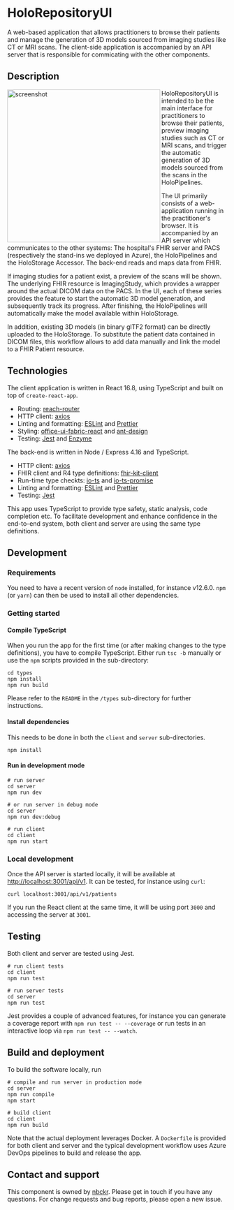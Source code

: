 # HoloRepositoryUI

A web-based application that allows practitioners to browse their patients and manage the generation of 3D models sourced from imaging studies like CT or MRI scans. The client-side application is accompanied by an API server that is responsible for commicating with the other components.


## Description
<img src="https://user-images.githubusercontent.com/11090412/62010806-49d5b180-b167-11e9-8be4-24958650d228.png" alt="screenshot" height="350" align="left" />

HoloRepositoryUI is intended to be the main interface for practitioners to browse their patients, preview imaging studies such as CT or MRI scans, and trigger the automatic generation of 3D models sourced from the scans in the HoloPipelines.

The UI primarily consists of a web-application running in the practitioner's browser. It is accompanied by an API server which communicates to the other systems: The hospital's FHIR server and PACS (respectively the stand-ins we deployed in Azure), the HoloPipelines and the HoloStorage Accessor. The back-end reads and maps data from FHIR.

If imaging studies for a patient exist, a preview of the scans will be shown. The underlying FHIR resource is ImagingStudy, which provides a wrapper around the actual DICOM data on the PACS. In the UI, each of these series provides the feature to start the automatic 3D model generation, and subsequently track its progress. After finishing, the HoloPipelines will automatically make the model available within HoloStorage.

In addition, existing 3D models (in binary glTF2 format) can be directly uploaded to the HoloStorage. To substitute the patient data contained in DICOM files, this workflow allows to add data manually and link the model to a FHIR Patient resource.


## Technologies
The client application is written in React 16.8, using TypeScript and built on top of `create-react-app`.
* Routing: [reach-router](https://github.com/reach/router)
* HTTP client: [axios](https://github.com/axios/axios)
* Linting and formatting: [ESLint](https://github.com/eslint/eslint) and [Prettier](https://github.com/prettier/prettier)
* Styling: [office-ui-fabric-react](https://github.com/OfficeDev/office-ui-fabric-react) and [ant-design](https://github.com/ant-design/ant-design)
* Testing: [Jest](https://github.com/facebook/jest) and [Enzyme](https://github.com/airbnb/enzyme)

The back-end is written in Node / Express 4.16 and TypeScript.
* HTTP client: [axios](https://github.com/axios/axios)
* FHIR client and R4 type definitions: [fhir-kit-client](https://github.com/Vermonster/fhir-kit-client)
* Run-time type checkts: [io-ts](https://github.com/gcanti/io-ts) and [io-ts-promise](https://github.com/aeirola/io-ts-promise)
* Linting and formatting: [ESLint](https://github.com/eslint/eslint) and [Prettier](https://github.com/prettier/prettier)
* Testing: [Jest](https://github.com/facebook/jest) 

This app uses TypeScript to provide type safety, static analysis, code completion etc. To facilitate development and enhance confidence in the end-to-end system, both client and server are using the same type definitions.


## Development


### Requirements
You need to have a recent version of `node` installed, for instance v12.6.0. `npm` (or `yarn`) can then be used to install all other dependencies.


### Getting started

#### Compile TypeScript
When you run the app for the first time (or after making changes to the type definitions), you have to compile TypeScript. Either run `tsc -b` manually or use the `npm` scripts provided in the sub-directory:

```shell
cd types
npm install
npm run build
```

Please refer to the `README` in the `/types` sub-directory for further instructions.

#### Install dependencies
This needs to be done in both the `client` and `server` sub-directories.

```shell
npm install
```

#### Run in development mode
```shell
# run server
cd server
npm run dev

# or run server in debug mode
cd server
npm run dev:debug

# run client
cd client
npm run start
```


### Local development
Once the API server is started locally, it will be available at [http://localhost:3001/api/v1](http://localhost:3001/api/v1). It can be tested, for instance using `curl`:

```shell
curl localhost:3001/api/v1/patients
```

If you run the React client at the same time, it will be using port `3000` and accessing the server at `3001`.


## Testing
Both client and server are tested using Jest.

```shell
# run client tests
cd client
npm run test

# run server tests
cd server
npm run test
```

Jest provides a couple of advanced features, for instance you can generate a coverage report with `npm run test -- --coverage` or run tests in an interactive loop via `npm run test -- --watch`.


## Build and deployment
To build the software locally, run
```shell
# compile and run server in production mode
cd server
npm run compile
npm start

# build client
cd client
npm run build
```

Note that the actual deployment leverages Docker. A `Dockerfile` is provided for both client and server and the typical development workflow uses Azure DevOps pipelines to build and release the app.


## Contact and support
This component is owned by [nbckr](https://github.com/nbckr). Please get in touch if you have any questions. For change requests and bug reports, please open a new issue.
